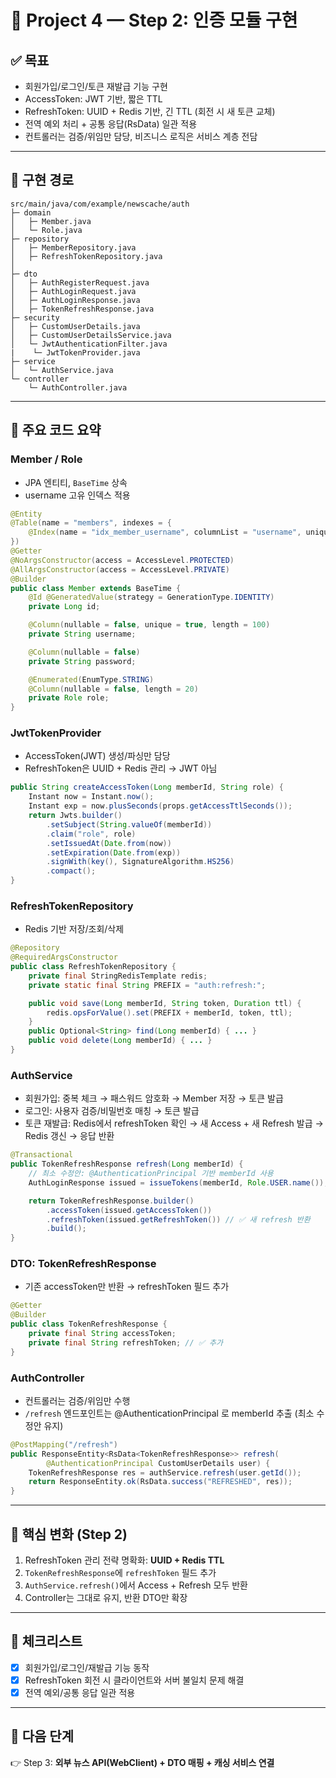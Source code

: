 # 📑 Project 4 — Step 2: 인증 모듈 구현

## ✅ 목표

* 회원가입/로그인/토큰 재발급 기능 구현
* AccessToken: JWT 기반, 짧은 TTL
* RefreshToken: UUID + Redis 기반, 긴 TTL (회전 시 새 토큰 교체)
* 전역 예외 처리 + 공통 응답(RsData) 일관 적용
* 컨트롤러는 검증/위임만 담당, 비즈니스 로직은 서비스 계층 전담

---

## 📂 구현 경로

```
src/main/java/com/example/newscache/auth
├─ domain
│   ├─ Member.java
│   └─ Role.java
├─ repository
│   ├─ MemberRepository.java
│   ├─ RefreshTokenRepository.java
│   
├─ dto
│   ├─ AuthRegisterRequest.java
│   ├─ AuthLoginRequest.java
│   ├─ AuthLoginResponse.java
│   ├─ TokenRefreshResponse.java
├─ security
│   ├─ CustomUserDetails.java
│   ├─ CustomUserDetailsService.java
│   └─ JwtAuthenticationFilter.java
|    └─ JwtTokenProvider.java
├─ service
│   └─ AuthService.java
└─ controller
    └─ AuthController.java
```

---

## 🧱 주요 코드 요약

### Member / Role

* JPA 엔티티, `BaseTime` 상속
* username 고유 인덱스 적용

```java
@Entity
@Table(name = "members", indexes = {
    @Index(name = "idx_member_username", columnList = "username", unique = true)
})
@Getter
@NoArgsConstructor(access = AccessLevel.PROTECTED)
@AllArgsConstructor(access = AccessLevel.PRIVATE)
@Builder
public class Member extends BaseTime {
    @Id @GeneratedValue(strategy = GenerationType.IDENTITY)
    private Long id;

    @Column(nullable = false, unique = true, length = 100)
    private String username;

    @Column(nullable = false)
    private String password;

    @Enumerated(EnumType.STRING)
    @Column(nullable = false, length = 20)
    private Role role;
}
```

### JwtTokenProvider

* AccessToken(JWT) 생성/파싱만 담당
* RefreshToken은 UUID + Redis 관리 → JWT 아님

```java
public String createAccessToken(Long memberId, String role) {
    Instant now = Instant.now();
    Instant exp = now.plusSeconds(props.getAccessTtlSeconds());
    return Jwts.builder()
        .setSubject(String.valueOf(memberId))
        .claim("role", role)
        .setIssuedAt(Date.from(now))
        .setExpiration(Date.from(exp))
        .signWith(key(), SignatureAlgorithm.HS256)
        .compact();
}
```

### RefreshTokenRepository

* Redis 기반 저장/조회/삭제

```java
@Repository
@RequiredArgsConstructor
public class RefreshTokenRepository {
    private final StringRedisTemplate redis;
    private static final String PREFIX = "auth:refresh:";

    public void save(Long memberId, String token, Duration ttl) {
        redis.opsForValue().set(PREFIX + memberId, token, ttl);
    }
    public Optional<String> find(Long memberId) { ... }
    public void delete(Long memberId) { ... }
}
```

### AuthService

* 회원가입: 중복 체크 → 패스워드 암호화 → Member 저장 → 토큰 발급
* 로그인: 사용자 검증/비밀번호 매칭 → 토큰 발급
* 토큰 재발급: Redis에서 refreshToken 확인 → 새 Access + 새 Refresh 발급 → Redis 갱신 → 응답 반환

```java
@Transactional
public TokenRefreshResponse refresh(Long memberId) {
    // 최소 수정안: @AuthenticationPrincipal 기반 memberId 사용
    AuthLoginResponse issued = issueTokens(memberId, Role.USER.name());

    return TokenRefreshResponse.builder()
        .accessToken(issued.getAccessToken())
        .refreshToken(issued.getRefreshToken()) // ✅ 새 refresh 반환
        .build();
}
```

### DTO: TokenRefreshResponse

* 기존 accessToken만 반환 → refreshToken 필드 추가

```java
@Getter
@Builder
public class TokenRefreshResponse {
    private final String accessToken;
    private final String refreshToken; // ✅ 추가
}
```

### AuthController

* 컨트롤러는 검증/위임만 수행
* `/refresh` 엔드포인트는 @AuthenticationPrincipal 로 memberId 추출 (최소 수정안 유지)

```java
@PostMapping("/refresh")
public ResponseEntity<RsData<TokenRefreshResponse>> refresh(
        @AuthenticationPrincipal CustomUserDetails user) {
    TokenRefreshResponse res = authService.refresh(user.getId());
    return ResponseEntity.ok(RsData.success("REFRESHED", res));
}
```

---

## 🔑 핵심 변화 (Step 2)

1. RefreshToken 관리 전략 명확화: **UUID + Redis TTL**
2. `TokenRefreshResponse`에 `refreshToken` 필드 추가
3. `AuthService.refresh()`에서 Access + Refresh 모두 반환
4. Controller는 그대로 유지, 반환 DTO만 확장

---

## 📌 체크리스트

* [x] 회원가입/로그인/재발급 기능 동작
* [x] RefreshToken 회전 시 클라이언트와 서버 불일치 문제 해결
* [x] 전역 예외/공통 응답 일관 적용

---

## 📌 다음 단계

👉 Step 3: **외부 뉴스 API(WebClient) + DTO 매핑 + 캐싱 서비스 연결**
